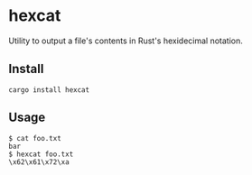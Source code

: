 # hexcat

Utility to output a file's contents in Rust's hexidecimal notation.

## Install

```
cargo install hexcat
```

## Usage 

```
$ cat foo.txt
bar
$ hexcat foo.txt 
\x62\x61\x72\xa
```
